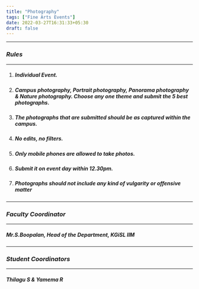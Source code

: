 ```yaml
---
title: "Photography"
tags: ["Fine Arts Events"]
date: 2022-03-27T16:31:33+05:30
draft: false
---
```

***
### ***Rules***
***
1. ##### Individual Event.
2. ##### Campus photography, Portrait photography, Panorama photography & Nature photography. Choose any one theme and submit the 5 best photographs.
3. ##### The photographs that are submitted should be as captured within the campus.
4. ##### No edits, no filters.
5. ##### Only mobile phones are allowed to take photos.
6. ##### Submit it on event day within 12.30pm.
7. ##### Photographs should not include any kind of vulgarity or offensive matter


***
### ***Faculty Coordinator***
***
##### Mr.S.Boopalan, Head of the Department, KGiSL IIM

***
### ***Student Coordinators***
***
##### Thilagu S & Yamema R




